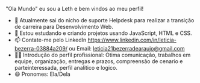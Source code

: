 "Ola Mundo" eu sou a Leth e bem vindos ao meu perfil!


- 🔭 Atualmente sai do nicho de suporte Helpdesk para realizar a transição de carreira para Desenvolvimento Web.
- 🌱 Estou estudando e criando projetos usando JavaScript, HTML e CSS.
- 📫 Contate-me pelo LinkedIn https://www.linkedin.com/in/leticia-bezerra-03884a209/ ou Email: leticia21bezerradearaujo@gmail.com
- 👩🏻 Introdução do perfil profissional: Otima comunicação, trabalhos em equipe, organização, entregas e prazos, compreensão de cenario e parteinteressada, perfil analitico e logico.
- 😄 Pronomes: Ela/Dela

